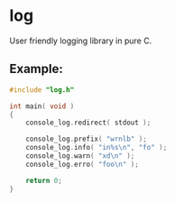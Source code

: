 # log
User friendly logging library in pure C.

## Example:
```c
#include "log.h"

int main( void )
{
    console_log.redirect( stdout );

    console_log.prefix( "wrnlb" );
    console_log.info( "in%s\n", "fo" );
    console_log.warn( "xd\n" );
    console_log.erro( "foo\n" );

    return 0;
}
```
